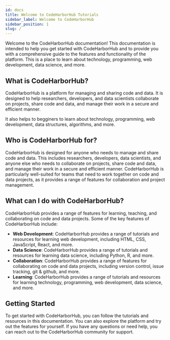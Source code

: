 ```yaml
---
id: docs
title: Welcome to CodeHarborHub Tutorials
sidebar_label: Welcome to CodeHarborHub
sidebar_position: 1
slug: /
---
```


Welcome to the CodeHarborHub documentation! This documentation is intended to help you get started with CodeHarborHub and to provide you with a comprehensive guide to the features and functionality of the platform. This is a place to learn about technology, programming, web development, data science, and more.

## What is CodeHarborHub?

CodeHarborHub is a platform for managing and sharing code and data. It is designed to help researchers, developers, and data scientists collaborate on projects, share code and data, and manage their work in a secure and efficient manner.

It also helps to begginers to learn about technology, programming, web development, data structures, algorithms, and more.

## Who is CodeHarborHub for?

CodeHarborHub is designed for anyone who needs to manage and share code and data. This includes researchers, developers, data scientists, and anyone else who needs to collaborate on projects, share code and data, and manage their work in a secure and efficient manner. CodeHarborHub is particularly well-suited for teams that need to work together on code and data projects, as it provides a range of features for collaboration and project management.

## What can I do with CodeHarborHub?

CodeHarborHub provides a range of features for learning, teaching, and collaborating on code and data projects. Some of the key features of CodeHarborHub include:

- **Web Development**: CodeHarborHub provides a range of tutorials and resources for learning web development, including HTML, CSS, JavaScript, React, and more.
- **Data Science**: CodeHarborHub provides a range of tutorials and resources for learning data science, including Python, R, and more.
- **Collaboration**: CodeHarborHub provides a range of features for collaborating on code and data projects, including version control, issue tracking, git & github, and more.
- **Learning**: CodeHarborHub provides a range of tutorials and resources for learning technology, programming, web development, data science, and more.

## Getting Started

To get started with CodeHarborHub, you can follow the tutorials and resources in this documentation. You can also explore the platform and try out the features for yourself. If you have any questions or need help, you can reach out to the CodeHarborHub community for support.

<script async src="https://pagead2.googlesyndication.com/pagead/js/adsbygoogle.js?client=ca-pub-5832817025080991"
     crossorigin="anonymous"></script>
